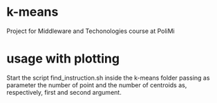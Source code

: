 # k-means
Project for Middleware and Techonologies course at PoliMi

# usage with plotting
Start the script find_instruction.sh inside the k-means folder passing as parameter the number of point and the number of centroids as, respectively, first and second argument.
